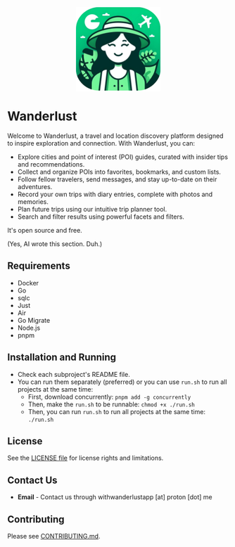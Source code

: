 <div style="display: flex; justify-content: center; align-items: center;">
  <img width="192" src="https://raw.githubusercontent.com/mertturkmenoglu/wanderlust/main/web/public/logo.png" alt="Wanderlust logo" />
</div>

# Wanderlust

Welcome to Wanderlust, a travel and location discovery platform designed to inspire exploration and connection. With Wanderlust, you can:

- Explore cities and point of interest (POI) guides, curated with insider tips and recommendations.
- Collect and organize POIs into favorites, bookmarks, and custom lists.
- Follow fellow travelers, send messages, and stay up-to-date on their adventures.
- Record your own trips with diary entries, complete with photos and memories.
- Plan future trips using our intuitive trip planner tool.
- Search and filter results using powerful facets and filters.

It's open source and free.

(Yes, AI wrote this section. Duh.)

## Requirements

- Docker
- Go
- sqlc
- Just
- Air
- Go Migrate
- Node.js
- pnpm

## Installation and Running

- Check each subproject's README file.
- You can run them separately (preferred) or you can use `run.sh` to run all projects at the same time:
  - First, download concurrently: `pnpm add -g concurrently`
  - Then, make the `run.sh` to be runnable: `chmod +x ./run.sh`
  - Then, you can run `run.sh` to run all projects at the same time: `./run.sh`

## License

See the [LICENSE file](LICENSE) for license rights and limitations.

## Contact Us

- **Email** - Contact us through withwanderlustapp [at] proton [dot] me

## Contributing

Please see [CONTRIBUTING.md](./CONTRIBUTING.md).
